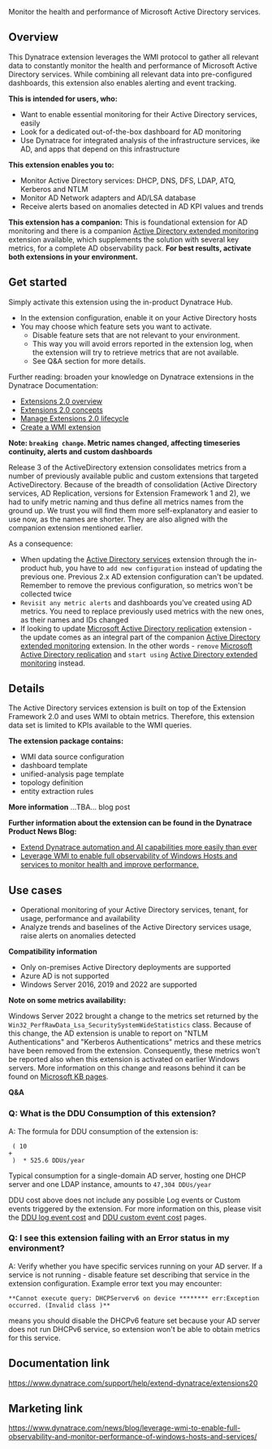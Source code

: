 Monitor the health and performance of Microsoft Active Directory services.

## Overview
This Dynatrace extension leverages the WMI protocol to gather all relevant data to constantly monitor the health and performance of Microsoft Active Directory services. While combining all relevant data into pre-configured dashboards, this extension also enables alerting and event tracking.

**This is intended for users, who:**
- Want to enable essential monitoring for their Active Directory services, easily
- Look for a dedicated out-of-the-box dashboard for AD monitoring
- Use Dynatrace for integrated analysis of the infrastructure services, ike AD, and apps that depend on this infrastructure

**This extension enables you to:**
- Monitor Active Directory services: DHCP, DNS, DFS, LDAP, ATQ, Kerberos and NTLM
- Monitor AD Network adapters and AD/LSA database
- Receive alerts based on anomalies detected in AD KPI values and trends 

**This extension has a companion:**
This is foundational extension for AD monitoring and there is a companion [Active Directory extended monitoring](https://www.dynatrace.com/hub/detail/active-directory-extended-monitoring/) extension available, which supplements the solution with several key metrics, for a complete AD observability pack. **For best results, activate both extensions in your environment.**



## Get started
Simply activate this extension using the in-product Dynatrace Hub. 
- In the extension configuration, enable it on your Active Directory hosts
- You may choose which feature sets you want to activate.
  - Disable feature sets that are not relevant to your environment.
  - This way you will avoid errors reported in the extension log, when the extension will try to retrieve metrics that are not available.
  - See Q&A section for more details.

Further reading: broaden your knowledge on Dynatrace extensions in the Dynatrace Documentation:
- [Extensions 2.0 overview](https://www.dynatrace.com/support/help/extend-dynatrace/extensions20)
- [Extensions 2.0 concepts](https://www.dynatrace.com/support/help/extend-dynatrace/extensions20/extensions-concepts)
- [Manage Extensions 2.0 lifecycle](https://www.dynatrace.com/support/help/extend-dynatrace/extensions20/extension-lifecycle)
- [Create a WMI extension](https://www.dynatrace.com/support/help/extend-dynatrace/extensions20/data-sources/wmi-extensions)

**Note: `breaking change`. Metric names changed, affecting timeseries continuity, alerts and custom dashboards**

Release 3 of the ActiveDirectory extension consolidates metrics from a number of previously available public and custom extensions that targeted ActiveDirectory. Because of the breadth of consolidation (Active Directory services, AD Replication, versions for Extension Framework 1 and 2), we had to unify metric naming and thus define all metrics names from the ground up. We trust you will find them more self-explanatory and easier to use now, as the names are shorter. They are also aligned with the companion extension mentioned earlier.

As a consequence:
- When updating the [Active Directory services](https://www.dynatrace.com/hub/detail/active-directory-services/?query=actie+directory&filter=all) extension through the in-product hub, you have to `add new configuration` instead of updating the previous one. Previous 2.x AD extension configuration can't be updated. Remember to remove the previous configuration, so metrics won't be collected twice
- `Revisit any metric alerts` and dashboards you've created using AD metrics. You need to replace previously used metrics with the new ones, as their names and IDs changed
- If looking to update [Microsoft Active Directory replication](https://www.dynatrace.com/hub/detail/microsoft-active-directory-replication/?query=actie+directory&filter=all#overview) extension - the update comes as an integral part of the companion [Active Directory extended monitoring](https://www.dynatrace.com/hub/detail/active-directory-extended-monitoring/) extension. In the other words - `remove` [Microsoft Active Directory replication](https://www.dynatrace.com/hub/detail/microsoft-active-directory-replication/?query=actie+directory&filter=all#overview) and `start using` [Active Directory extended monitoring](https://www.dynatrace.com/hub/detail/active-directory-extended-monitoring/) instead.

## Details
The Active Directory services extension is built on top of the Extension Framework 2.0 and uses WMI to obtain metrics. Therefore, this extension data set is limited to KPIs available to the WMI queries.

**The extension package contains:**
- WMI data source configuration
- dashboard template
- unified-analysis page template
- topology definition 
- entity extraction rules

**More information**
...TBA... blog post

**Further information about the extension can be found in the Dynatrace Product News Blog:**
- [Extend Dynatrace automation and AI capabilities more easily than ever](https://www.dynatrace.com/news/blog/extend-dynatrace-automation-and-ai-capabilities-more-easily-than-ever/)
- [Leverage WMI to enable full observability of Windows Hosts and services to monitor health and improve performance.](https://www.dynatrace.com/news/blog/leverage-wmi-to-enable-full-observability-and-monitor-performance-of-windows-hosts-and-services/)



## Use cases
- Operational monitoring of your Active Directory services, tenant, for usage, performance and availability 
- Analyze trends and baselines of the Active Directory services usage, raise alerts on anomalies detected



**Compatibility information**  
- Only on-premises Active Directory deployments are supported
- Azure AD is not supported
- Windows Server 2016, 2019 and 2022 are supported

**Note on some metrics availability:** 

Windows Server 2022 brought a change to the metrics set returned by the `Win32_PerfRawData_Lsa_SecuritySystemWideStatistics` class. Because of this change, the AD extension is unable to report on "NTLM Authentications" and "Kerberos Authentications" metrics and these metrics have been removed from the extension. Consequently, these metrics won't be reported also when this extension is activated on earlier Windows servers. More information on this change and reasons behind it can be found on [Microsoft KB pages](https://support.microsoft.com/en-us/topic/kb5004442-manage-changes-for-windows-dcom-server-security-feature-bypass-cve-2021-26414-f1400b52-c141-43d2-941e-37ed901c769c). 



**Q&A**

### Q: What is the DDU Consumption of this extension?

A: The formula for DDU consumption of the extension is:

```
 ( 10
+
 )  * 525.6 DDUs/year
```

Typical consumption for a single-domain AD server, hosting one DHCP server and one LDAP instance, amounts to `47,304 DDUs/year`

DDU cost above does not include any possible Log events or Custom events triggered by the extension. For more information on this, please visit the [DDU log event cost](https://www.dynatrace.com/support/help/manage/subscriptions-and-licensing/monitoring-consumption-classic/davis-data-units/log-monitoring-consumption) and [DDU custom event cost](https://www.dynatrace.com/support/help/manage/subscriptions-and-licensing/monitoring-consumption-classic/davis-data-units/ddu-events) pages.

### Q: I see this extension failing with an Error status in my environment?

A: Verify whether you have specific services running on your AD server. If a service is not running - disable feature set describing that service in the extension configuration. Example error text you may encounter: 
```
**Cannot execute query: DHCPServerv6 on device ******** err:Exception occurred. (Invalid class )**
```
means you should disable the DHCPv6 feature set because your AD server does not run DHCPv6 service, so extension won't be able to obtain metrics for this service.


## Documentation link
https://www.dynatrace.com/support/help/extend-dynatrace/extensions20

## Marketing link
https://www.dynatrace.com/news/blog/leverage-wmi-to-enable-full-observability-and-monitor-performance-of-windows-hosts-and-services/
